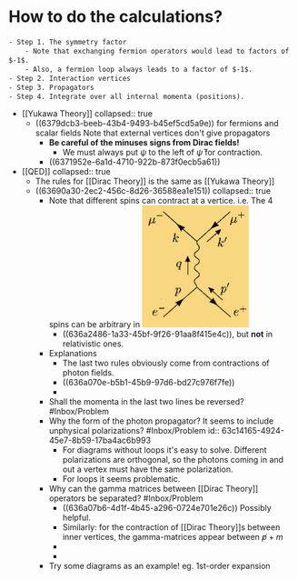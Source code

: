# How to do the calculations?
	- Step 1. The symmetry factor
		- Note that exchanging fermion operators would lead to factors of $-1$.
		- Also, a fermion loop always leads to a factor of $-1$.
	- Step 2. Interaction vertices
	- Step 3. Propagators
	- Step 4. Integrate over all internal momenta (positions).
- [[Yukawa Theory]]
  collapsed:: true
	- ((6379dcb3-beeb-43b4-9493-b45ef5cd5a9e)) for fermions and scalar fields
	  Note that external vertices don't give propagators
		- **Be careful of the minuses signs from Dirac fields!**
			- We must always put $\psi$ to the left of $\bar\psi$ for contraction.
		- ((6371952e-6a1d-4710-922b-873f0ecb5a61))
- [[QED]]
  collapsed:: true
	- The rules for [[Dirac Theory]] is the same as [[Yukawa Theory]]
	- ((63690a30-2ec2-456c-8d26-36588ea1e151))
	  collapsed:: true
		- Note that different spins can contract at a vertice. i.e. The 4 spins can be arbitrary in ![image.png](../assets/image_1667900431714_0.png)
			- ((636a2486-1a33-45bf-9f26-91aa8f415e4c)), but **not** in relativistic ones.
		- Explanations
			- The last two rules obviously come from contractions of photon fields.
			- ((636a070e-b5b1-45b9-97d6-bd27c976f7fe))
			-
		- Shall the momenta in the last two lines be reversed? #Inbox/Problem
		- Why the form of the photon propagator? It seems to include unphysical polarizations? #Inbox/Problem
		  id:: 63c14165-4924-45e7-8b59-17ba4ac6b993
			- For diagrams without loops it's easy to solve. Different polarizations are orthogonal, so the photons coming in and out a vertex must have the same polarization.
			- For loops it seems problematic.
		- Why can the gamma matrices between [[Dirac Theory]] operators be separated? #Inbox/Problem
			- ((636a07b6-4d1f-4b45-a296-0724e701e26c))
			  Possibly helpful.
			- Similarly: for the contraction of [[Dirac Theory]]s between inner vertices, the gamma-matrices appear between $\not p+m$
			-
			-
		- Try some diagrams as an example! eg. 1st-order expansion
